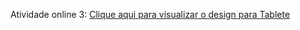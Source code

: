 Atividade online 3:
[Clique aqui para visualizar o design para Tablete](https://www.figma.com/file/gsJIvdDwdBLz3qkXWxhBlP/FullStack-Senai---UC9-Atividade-Online-2?node-id=1%3A221)
